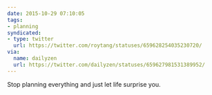 ```yaml
---
date: 2015-10-29 07:10:05
tags:
- planning
syndicated:
- type: twitter
  url: https://twitter.com/roytang/statuses/659628254035230720/
via:
  name: dailyzen
  url: https://twitter.com/dailyzen/statuses/659627981531389952/
---
```


Stop planning everything and just let life surprise you.